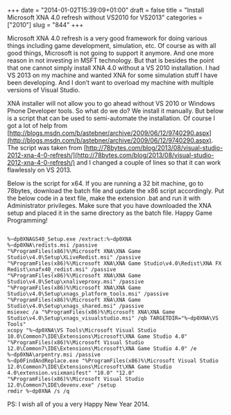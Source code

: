 +++
date = "2014-01-02T15:39:09+01:00"
draft = false
title = "Install Microsoft XNA 4.0 refresh without VS2010 for VS2013"
categories = ["2010"]
slug = "844"
+++

Microsoft XNA 4.0 refresh is a very good framework for doing various things including game development, simulation, etc. Of course as with all good things, Microsoft is not going to support it anymore. And one more reason in not investing in MSFT technology. But that is besides the point that one cannot simply install XNA 4.0 without a VS 2010 installation. I had VS 2013 on my machine and wanted XNA for some simulation stuff I have been developing. And I don’t want to overload my machine with multiple versions of Visual Studio.

XNA installer will not allow you to go ahead without VS 2010 or Windows Phone Developer tools. So what do we do? We install it manually. But below is a script that can be used to semi-automate the installation. Of course I got a lot of help from [http://blogs.msdn.com/b/astebner/archive/2009/06/12/9740290.aspx](http://blogs.msdn.com/b/astebner/archive/2009/06/12/9740290.aspx). The script was taken from [http://78bytes.com/blog/2013/08/visual-studio-2012-xna-4-0-refresh/](http://78bytes.com/blog/2013/08/visual-studio-2012-xna-4-0-refresh/) and I changed a couple of lines so that it can work flawlessly on VS 2013.

Below is the script for x64. If you are running a 32 bit machine, go to 78bytes, download the batch file and update the x86 script accordingly. Put the below code in a text file, make the extension .bat and run it with Administrator privileges. Make sure that you have downloaded the XNA setup and placed it in the same directory as the batch file. Happy Game Programming!

```

%~dp0XNAGS40_Setup.exe /extract:%~dp0XNA
%~dp0XNA\redists.msi /passive
"%ProgramFiles(x86)%\Microsoft XNA\XNA Game Studio\v4.0\Setup\XLiveRedist.msi" /passive
"%ProgramFiles(x86)%\Microsoft XNA\XNA Game Studio\v4.0\Redist\XNA FX Redist\xnafx40_redist.msi" /passive
"%ProgramFiles(x86)%\Microsoft XNA\XNA Game Studio\v4.0\Setup\xnaliveproxy.msi" /passive
"%ProgramFiles(x86)%\Microsoft XNA\XNA Game Studio\v4.0\Setup\xnags_platform_tools.msi" /passive
"%ProgramFiles(x86)%\Microsoft XNA\XNA Game Studio\v4.0\Setup\xnags_shared.msi" /passive
msiexec /a "%ProgramFiles(x86)%\Microsoft XNA\XNA Game Studio\v4.0\Setup\xnags_visualstudio.msi" /qb TARGETDIR="%~dp0XNA\VS Tools"
xcopy "%~dp0XNA\VS Tools\Microsoft Visual Studio 10.0\Common7\IDE\Extensions\Microsoft\XNA Game Studio 4.0" "%ProgramFiles(x86)%\Microsoft Visual Studio 12.0\Common7\IDE\Extensions\Microsoft\XNA Game Studio 4.0" /e
%~dp0XNA\arpentry.msi /passive
%~dp0FindAndReplace.exe "%ProgramFiles(x86)%\Microsoft Visual Studio 12.0\Common7\IDE\Extensions\Microsoft\XNA Game Studio 4.0\extension.vsixmanifest" "10.0" "12.0"
"%ProgramFiles(x86)%\Microsoft Visual Studio 12.0\Common7\IDE\devenv.exe" /setup
rmdir %~dp0XNA /s /q

```

PS: I wish all of you a very Happy New Year 2014.
